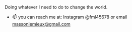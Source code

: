 Doing whatever I need to do to change the world.


- 📫 you can reach me at: Instagram @fml45678 or email massonlemieux@gmail.com

